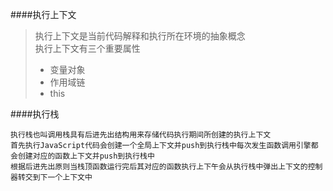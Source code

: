 ####执行上下文

> 执行上下文是当前代码解释和执行所在环境的抽象概念  
> 执行上下文有三个重要属性  
> + 变量对象
> + 作用域链
> + this

####执行栈
```
执行栈也叫调用栈具有后进先出结构用来存储代码执行期间所创建的执行上下文
首先执行JavaScript代码会创建一个全局上下文并push到执行栈中每次发生函数调用引擎都会创建对应的函数上下文并push到执行栈中
根据后进先出原则当栈顶函数运行完后其对应的函数执行上下午会从执行栈中弹出上下文的控制器转交到下一个上下文中
```
